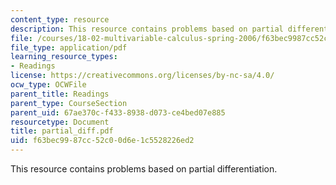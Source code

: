```yaml
---
content_type: resource
description: This resource contains problems based on partial differentiation.
file: /courses/18-02-multivariable-calculus-spring-2006/f63bec9987cc52c00d6e1c5528226ed2_partial_diff.pdf
file_type: application/pdf
learning_resource_types:
- Readings
license: https://creativecommons.org/licenses/by-nc-sa/4.0/
ocw_type: OCWFile
parent_title: Readings
parent_type: CourseSection
parent_uid: 67ae370c-f433-8938-d073-ce4bed07e885
resourcetype: Document
title: partial_diff.pdf
uid: f63bec99-87cc-52c0-0d6e-1c5528226ed2
---
```

This resource contains problems based on partial differentiation.
